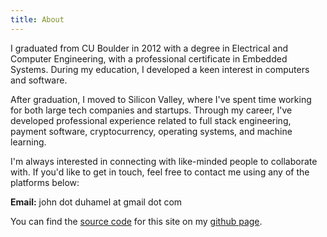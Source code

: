 ```yaml
---
title: About
---
```


I graduated from CU Boulder in 2012 with a degree in Electrical and Computer Engineering, with a professional certificate in Embedded Systems.  During my education, I developed a keen interest in computers and software.

After graduation, I moved to Silicon Valley, where I've spent time working for both large tech companies and startups.  Through my career, I've developed professional experience related to full stack engineering, payment software, cryptocurrency, operating systems, and machine learning.

I'm always interested in connecting with like-minded people to collaborate with.  If you'd like to get in touch, feel free to contact me using any of the platforms below:

**Email:** john dot duhamel at gmail dot com

<div id="online-profiles">
  <a class="fa fa-facebook fa-3x" href="https://www.facebook.com/jjduhamel"></a>
  <a class="fa fa-github fa-3x" href="https://www.github.com/jjduhamel"></a>
  <a class="fa fa-linkedin fa-3x" href="https://www.linkedin.com/in/john-duhamel-68628128"></a>
  <a class="fa fa-envelope fa-3x" href="mailto:john.duhamel@gmail.com"></a>
</div>

You can find the [source code](https://github.com/jjduhamel/blog) for this site on my [github page](https://github.com/jjduhamel).
